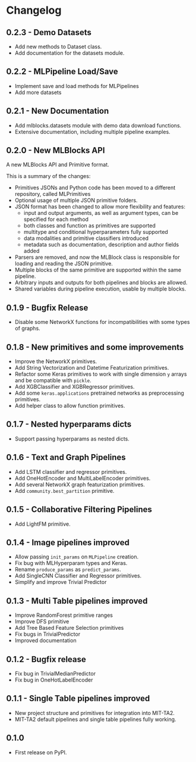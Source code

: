 Changelog
=========

0.2.3 - Demo Datasets
---------------------

* Add new methods to Dataset class.
* Add documentation for the datasets module.

0.2.2 - MLPipeline Load/Save
----------------------------

* Implement save and load methods for MLPipelines
* Add more datasets

0.2.1 - New Documentation
-------------------------

* Add mlblocks.datasets module with demo data download functions.
* Extensive documentation, including multiple pipeline examples.

0.2.0 - New MLBlocks API
------------------------

A new MLBlocks API and Primitive format.

This is a summary of the changes:

* Primitives JSONs and Python code has been moved to a different repository, called MLPrimitives
* Optional usage of multiple JSON primitive folders.
* JSON format has been changed to allow more flexibility and features:
    * input and output arguments, as well as argument types, can be specified for each method
    * both classes and function as primitives are supported
    * multitype and conditional hyperparameters fully supported
    * data modalities and primitive classifiers introduced
    * metadata such as documentation, description and author fields added
* Parsers are removed, and now the MLBlock class is responsible for loading and reading the
  JSON primitive.
* Multiple blocks of the same primitive are supported within the same pipeline.
* Arbitrary inputs and outputs for both pipelines and blocks are allowed.
* Shared variables during pipeline execution, usable by multiple blocks.

0.1.9 - Bugfix Release
----------------------

* Disable some NetworkX functions for incompatibilities with some types of graphs.

0.1.8 - New primitives and some improvements
--------------------------------------------

* Improve the NetworkX primitives.
* Add String Vectorization and Datetime Featurization primitives.
* Refactor some Keras primitives to work with single dimension `y` arrays and be compatible with `pickle`.
* Add XGBClassifier and XGBRegressor primitives.
* Add some `keras.applications` pretrained networks as preprocessing primitives.
* Add helper class to allow function primitives.

0.1.7 - Nested hyperparams dicts
--------------------------------

* Support passing hyperparams as nested dicts.

0.1.6 - Text and Graph Pipelines
--------------------------------

* Add LSTM classifier and regressor primitives.
* Add OneHotEncoder and MultiLabelEncoder primitives.
* Add several NetworkX graph featurization primitives.
* Add `community.best_partition` primitive.

0.1.5 - Collaborative Filtering Pipelines
-----------------------------------------

* Add LightFM primitive.

0.1.4 - Image pipelines improved
--------------------------------

* Allow passing `init_params` on `MLPipeline` creation.
* Fix bug with MLHyperparam types and Keras.
* Rename `produce_params` as `predict_params`.
* Add SingleCNN Classifier and Regressor primitives.
* Simplify and improve Trivial Predictor

0.1.3 - Multi Table pipelines improved
--------------------------------------

* Improve RandomForest primitive ranges
* Improve DFS primitive
* Add Tree Based Feature Selection primitives
* Fix bugs in TrivialPredictor
* Improved documentation

0.1.2 - Bugfix release
----------------------

* Fix bug in TrivialMedianPredictor
* Fix bug in OneHotLabelEncoder

0.1.1 - Single Table pipelines improved
---------------------------------------

* New project structure and primitives for integration into MIT-TA2.
* MIT-TA2 default pipelines and single table pipelines fully working.

0.1.0
-----

* First release on PyPI.
